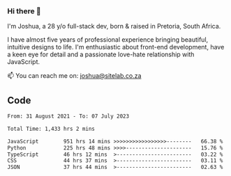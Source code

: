 ### Hi there 👋

I'm Joshua, a 28 y/o full-stack dev, born & raised in Pretoria, South Africa. 

I have almost five years of professional experience bringing beautiful, intuitive designs to life. I'm enthusiastic about front-end development, have a keen eye for detail and a passionate love-hate relationship with JavaScript.

📫 You can reach me on: joshua@sitelab.co.za

## **Code**

<!--START_SECTION:waka-->

```txt
From: 31 August 2021 - To: 07 July 2023

Total Time: 1,433 hrs 2 mins

JavaScript        951 hrs 14 mins >>>>>>>>>>>>>>>>>--------   66.38 %
Python            225 hrs 48 mins >>>>---------------------   15.76 %
TypeScript        46 hrs 12 mins  >------------------------   03.22 %
CSS               44 hrs 37 mins  >------------------------   03.11 %
JSON              37 hrs 44 mins  >------------------------   02.63 %
```

<!--END_SECTION:waka-->
